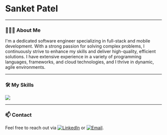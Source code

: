 # Sanket Patel

---

### 👨🏻‍💻 About Me
I'm a dedicated software engineer specializing in full-stack and mobile development. With a strong passion for solving complex problems, I continuously strive to enhance my skills and deliver high-quality, efficient solutions. I have extensive experience in a variety of programming languages, frameworks, and cloud technologies, and I thrive in dynamic, agile environments.

---

### 🛠️ My Skills
<img src="https://skillicons.dev/icons?i=java,javascript,typescript,html,css,c,cpp,python,angular,spring,react,redux,nodejs,nestjs,bootstrap,materialui,androidstudio,dotnet,mysql,postgresql,mongodb,dynamodb,aws,gcp,docker,kubernetes,heroku,netlify&perline=7" />

---

### 📫 Contact
Feel free to reach out via [![LinkedIn](https://img.shields.io/badge/LinkedIn-blue?style=for-the-badge&logo=linkedin&logoColor=white)](https://www.linkedin.com/in/sanketpatel98/) or [![Email](https://img.shields.io/badge/Email-red?style=for-the-badge&logo=gmail&logoColor=white)](mailto:patelsanketr98@gmail.com).

